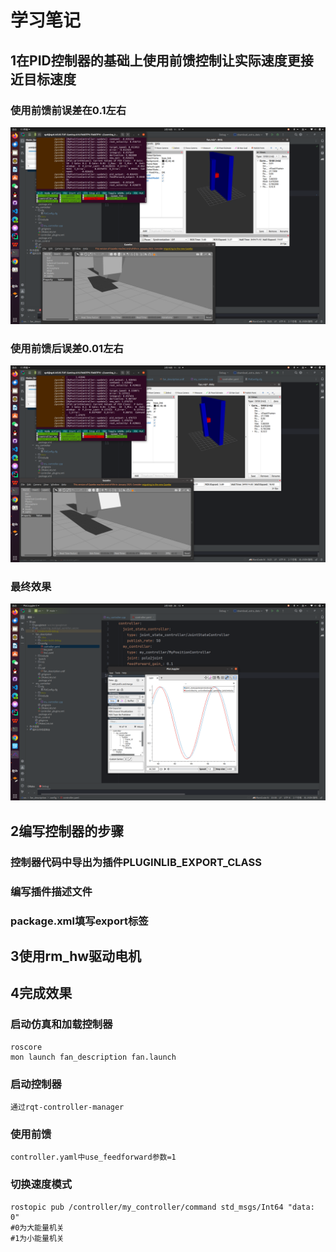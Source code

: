 # 学习笔记
## 1在PID控制器的基础上使用前馈控制让实际速度更接近目标速度
### 使用前馈前误差在0.1左右
![0](https://github.com/QiuYDvv/picture/blob/master/0f.png?raw=true)
### 使用前馈后误差0.01左右
![1](https://github.com/QiuYDvv/picture/blob/master/1f.png?raw=true)
### 最终效果
![1](https://github.com/QiuYDvv/picture/blob/master/s.png?raw=true)
## 2编写控制器的步骤
### 控制器代码中导出为插件PLUGINLIB_EXPORT_CLASS
### 编写插件描述文件
### package.xml填写export标签
## 3使用rm_hw驱动电机
## 4完成效果
### 启动仿真和加载控制器
```shelll
roscore
mon launch fan_description fan.launch
```
### 启动控制器
```shell
通过rqt-controller-manager
```
### 使用前馈
```shell
controller.yaml中use_feedforward参数=1
```
### 切换速度模式
```shell
rostopic pub /controller/my_controller/command std_msgs/Int64 "data: 0"
#0为大能量机关
#1为小能量机关
```

